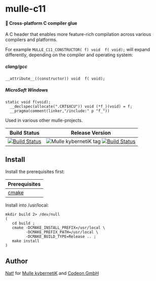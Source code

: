 # mulle-c11

#### 🔀 Cross-platform C compiler glue

A C header that enables more feature-rich compilation across various compilers
and platforms.

For example `MULLE_C11_CONSTRUCTOR( f) void  f( void);` will expand differently, depending on the compiler and operating system:

##### clang/gcc

```
__attribute__((constructor)) void  f( void);
```

##### MicroSoft Windows

```
static void f(void);
  __declspec(allocate(".CRT$XCU")) void (*f_)(void) = f;
  __pragma(comment(linker,"/include:" p "f_"))
```


Used in various other mulle-projects.


Build Status | Release Version
-------------|-----------------------------------
[![Build Status](https://travis-ci.org/mulle-c/mulle-c11.svg?branch=release)](https://travis-ci.org/mulle-c/mulle-c11) | ![Mulle kybernetiK tag](https://img.shields.io/github/tag/mulle-c/mulle-c11.svg) [![Build Status](https://travis-ci.org/mulle-c/mulle-c11.svg?branch=release)](https://travis-ci.org/mulle-c/mulle-c11)


## Install

Install the prerequisites first:

| Prerequisites                                 |
|-----------------------------------------------|
| [cmake](cmake.org)                            |


Install into /usr/local:

```
mkdir build 2> /dev/null
(
   cd build ;
   cmake -DCMAKE_INSTALL_PREFIX=/usr/local \
         -DCMAKE_PREFIX_PATH=/usr/local \
         -DCMAKE_BUILD_TYPE=Release .. ;
   make install
)
```


## Author

[Nat!](//www.mulle-kybernetik.com/weblog) for
[Mulle kybernetiK](//www.mulle-kybernetik.com) and
[Codeon GmbH](//www.codeon.de)
